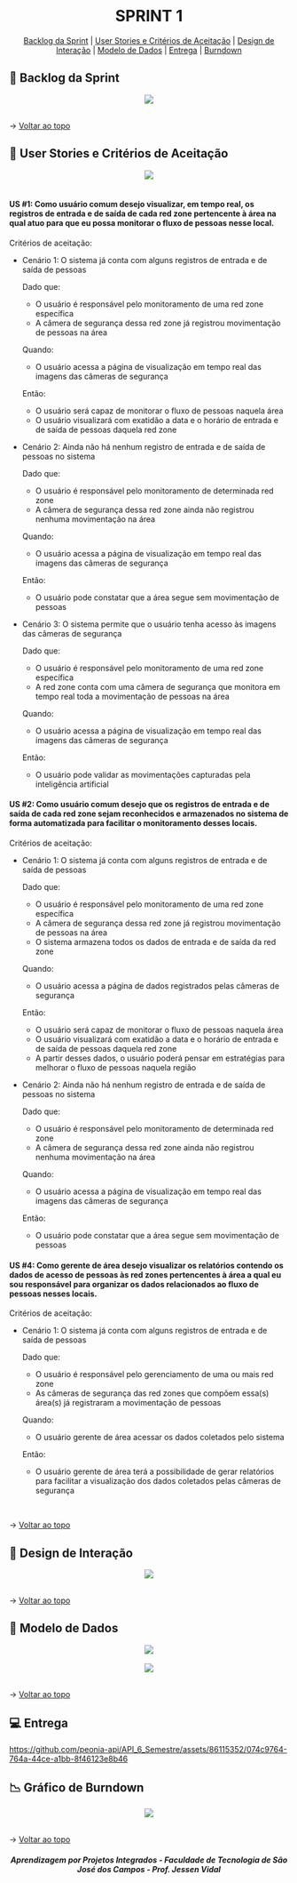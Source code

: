 <br id="topo">
 
<h1 align="center"> SPRINT 1 </h1>

<p align="center">
    <a href="#backlog">Backlog da Sprint</a> | 
    <a href="#us">User Stories e Critérios de Aceitação</a> | 
    <a href="#design">Design de Interação</a> | 
    <a href="#dados">Modelo de Dados</a> |
    <a href="#entrega">Entrega</a> |
    <a href="#burndown">Burndown</a>
</p>

<span id="backlog">

  ## 🎯 Backlog da Sprint

<div align="center">
 <img src="Imagens/Backlog-Sprint-1.png">
</div>

<br>

→ [Voltar ao topo](#topo)   

<span id="us">

  ## 📑 User Stories e Critérios de Aceitação

<div align="center">
 <img src="Imagens/US-Sprint-1.png">
</div>

<br>

#### US #1: Como usuário comum desejo visualizar, em tempo real, os registros de entrada e de saída de cada red zone pertencente à área na qual atuo para que eu possa monitorar o fluxo de pessoas nesse local.

Critérios de aceitação:

 - Cenário 1: O sistema já conta com alguns registros de entrada e de saída de pessoas

      Dado que:
      - O usuário é responsável pelo monitoramento de uma red zone específica
      - A câmera de segurança dessa red zone já registrou movimentação de pessoas na área
      
      Quando:
      - O usuário acessa a página de visualização em tempo real das imagens das câmeras de segurança
      
      Então:
      - O usuário será capaz de monitorar o fluxo de pessoas naquela área
      - O usuário visualizará com exatidão a data e o horário de entrada e de saída de pessoas daquela red zone

 - Cenário 2: Ainda não há nenhum registro de entrada e de saída de pessoas no sistema

      Dado que:
      - O usuário é responsável pelo monitoramento de determinada red zone
      - A câmera de segurança dessa red zone ainda não registrou nenhuma movimentação na área
      
      Quando:
      - O usuário acessa a página de visualização em tempo real das imagens das câmeras de segurança
      
      Então:
      - O usuário pode constatar que a área segue sem movimentação de pessoas

 - Cenário 3: O sistema permite que o usuário tenha acesso às imagens das câmeras de segurança

      Dado que:
      - O usuário é responsável pelo monitoramento de uma red zone específica
      - A red zone conta com uma câmera de segurança que monitora em tempo real toda a movimentação de pessoas na área
      
      Quando:
      - O usuário acessa a página de visualização em tempo real das imagens das câmeras de segurança
      
      Então:
      - O usuário pode validar as movimentações capturadas pela inteligência artificial

#### US #2: Como usuário comum desejo que os registros de entrada e de saída de cada red zone sejam reconhecidos e armazenados no sistema de forma automatizada para facilitar o monitoramento desses locais.

Critérios de aceitação:

 - Cenário 1: O sistema já conta com alguns registros de entrada e de saída de pessoas

     Dado que:
      - O usuário é responsável pelo monitoramento de uma red zone específica
     - A câmera de segurança dessa red zone já registrou movimentação de pessoas na área
     - O sistema armazena todos os dados de entrada e de saída da red zone
     
     Quando:
      - O usuário acessa a página de dados registrados pelas câmeras de segurança

     Então:
     - O usuário será capaz de monitorar o fluxo de pessoas naquela área
     - O usuário visualizará com exatidão a data e o horário de entrada e de saída de pessoas daquela red zone
     - A partir desses dados, o usuário poderá pensar em estratégias para melhorar o fluxo de pessoas naquela região

 - Cenário 2: Ainda não há nenhum registro de entrada e de saída de pessoas no sistema

     Dado que:
     - O usuário é responsável pelo monitoramento de determinada red zone
     - A câmera de segurança dessa red zone ainda não registrou nenhuma movimentação na área
     
     Quando:
     - O usuário acessa a página de visualização em tempo real das imagens das câmeras de segurança
     
     Então:
     - O usuário pode constatar que a área segue sem movimentação de pessoas

#### US #4: Como gerente de área desejo visualizar os relatórios contendo os dados de acesso de pessoas às red zones pertencentes à área a qual eu sou responsável para organizar os dados relacionados ao fluxo de pessoas nesses locais.

Critérios de aceitação:

 - Cenário 1: O sistema já conta com alguns registros de entrada e de saída de pessoas

     Dado que:
     - O usuário é responsável pelo gerenciamento de uma ou mais red zone  
     - As câmeras de segurança das red zones que compõem essa(s) área(s) já registraram a movimentação de pessoas
     
     Quando:
     - O usuário gerente de área acessar os dados coletados pelo sistema
     
     Então:
     - O usuário gerente de área terá a possibilidade de gerar relatórios para facilitar a visualização dos dados coletados pelas câmeras de segurança

<br>

→ [Voltar ao topo](#topo)   

<span id="design">

  ## 🎨 Design de Interação

<div align="center">
 <img src="Imagens/Design-Relatorios.png">
</div>

<br>

→ [Voltar ao topo](#topo)   

<span id="dados">

  ## 📝 Modelo de Dados

<div align="center">
 <img src="Imagens/Diagrama-NoSQL.jpg">
</div>

<br>

<div align="center">
 <img src="Imagens/Estrutura-Dados.jpg">
</div>

<br>

→ [Voltar ao topo](#topo)   

<span id="entrega">

  ## 💻 Entrega



https://github.com/peonia-api/API_6_Semestre/assets/86115352/074c9764-764a-44ce-a1bb-8f46123e8b46




<span id="burndown">

## 📉 Gráfico de Burndown 

<div align="center">
 <img src="Imagens/Burndown.png">
</div>

<br>

→ [Voltar ao topo](#topo)   

<h5 align="center"> Aprendizagem por Projetos Integrados - Faculdade de Tecnologia de São José dos Campos - Prof. Jessen Vidal </h5>
